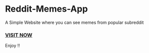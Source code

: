 # Reddit-Memes-App

A Simple Website where you can see memes from popular subreddit
### [VISIT NOW](https://piyush1607.github.io/reddit-memes-app/)
Enjoy !!

